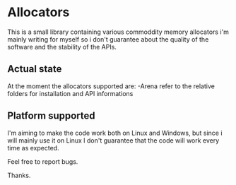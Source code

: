 # Allocators
This is a small library containing various commoddity memory allocators i'm mainly writing for myself so i don't guarantee about the quality of the software and the stability of the APIs.

## Actual state
At the moment the allocators supported are:
-Arena
refer to the relative folders for installation and API informations

## Platform supported
I'm aiming to make the code work both on Linux and Windows, but since i will mainly use it on Linux I don't guarantee that the code will work every time as expected.

Feel free to report bugs.

Thanks. 


